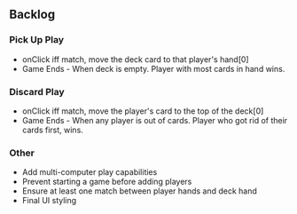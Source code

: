 ## Backlog

### Pick Up Play
 - onClick iff match, move the deck card to that player's hand[0]
- Game Ends - When deck is empty. Player with most cards in hand wins.

### Discard Play
- onClick iff match, move the player's card to the top of the deck[0]
- Game Ends - When any player is out of cards. Player who got rid of their cards first, wins.

### Other
- Add multi-computer play capabilities
- Prevent starting a game before adding players
- Ensure at least one match between player hands and deck hand
- Final UI styling
